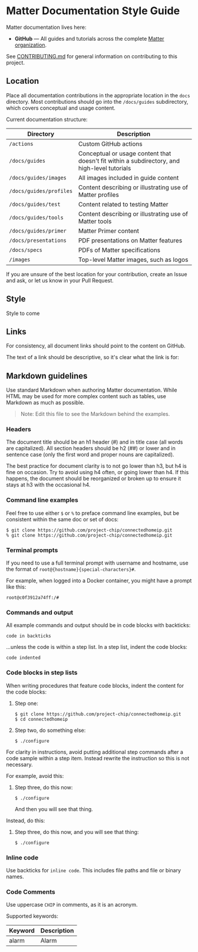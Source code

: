 # Matter Documentation Style Guide

Matter documentation lives here:

-   **GitHub** — All guides and tutorials across the complete
    [Matter organization](https://github.com/project-chip).

See
[CONTRIBUTING.md](https://github.com/project-chip/connectedhomeip/blob/master/CONTRIBUTING.md)
for general information on contributing to this project.

## Location

Place all documentation contributions in the appropriate location in the `docs`
directory. Most contributions should go into the `/docs/guides` subdirectory,
which covers conceptual and usage content.

Current documentation structure:

| Directory               | Description                                                                                  |
| ----------------------- | -------------------------------------------------------------------------------------------- |
| `/actions`              | Custom GitHub actions                                                                        |
| `/docs/guides`          | Conceptual or usage content that doesn't fit within a subdirectory, and high-level tutorials |
| `/docs/guides/images`   | All images included in guide content                                                         |
| `/docs/guides/profiles` | Content describing or illustrating use of Matter profiles                                    |
| `/docs/guides/test`     | Content related to testing Matter                                                            |
| `/docs/guides/tools`    | Content describing or illustrating use of Matter tools                                       |
| `/docs/guides/primer`   | Matter Primer content                                                                        |
| `/docs/presentations`   | PDF presentations on Matter features                                                         |
| `/docs/specs`           | PDFs of Matter specifications                                                                |
| `/images`               | Top-level Matter images, such as logos                                                       |

If you are unsure of the best location for your contribution, create an Issue
and ask, or let us know in your Pull Request.

## Style

Style to come

## Links

For consistency, all document links should point to the content on GitHub.

The text of a link should be descriptive, so it's clear what the link is for:

## Markdown guidelines

Use standard Markdown when authoring Matter documentation. While HTML may be
used for more complex content such as tables, use Markdown as much as possible.

> Note: Edit this file to see the Markdown behind the examples.

### Headers

The document title should be an h1 header (#) and in title case (all words are
capitalized). All section headers should be h2 (##) or lower and in sentence
case (only the first word and proper nouns are capitalized).

The best practice for document clarity is to not go lower than h3, but h4 is
fine on occasion. Try to avoid using h4 often, or going lower than h4. If this
happens, the document should be reorganized or broken up to ensure it stays at
h3 with the occasional h4.

### Command line examples

Feel free to use either `$` or `%` to preface command line examples, but be
consistent within the same doc or set of docs:

```
$ git clone https://github.com/project-chip/connectedhomeip.git
% git clone https://github.com/project-chip/connectedhomeip.git
```

### Terminal prompts

If you need to use a full terminal prompt with username and hostname, use the
format of `root@{hostname}{special-characters}#`.

For example, when logged into a Docker container, you might have a prompt like
this:

```
root@c0f3912a74ff:/#
```

### Commands and output

All example commands and output should be in code blocks with backticks:

```
code in backticks
```

...unless the code is within a step list. In a step list, indent the code
blocks:

    code indented

### Code blocks in step lists

When writing procedures that feature code blocks, indent the content for the
code blocks:

1.  Step one:

        $ git clone https://github.com/project-chip/connectedhomeip.git
        $ cd connectedhomeip

1.  Step two, do something else:

        $ ./configure

For clarity in instructions, avoid putting additional step commands after a code
sample within a step item. Instead rewrite the instruction so this is not
necessary.

For example, avoid this:

1.  Step three, do this now:

        $ ./configure

    And then you will see that thing.

Instead, do this:

1.  Step three, do this now, and you will see that thing:

        $ ./configure

### Inline code

Use backticks for `inline code`. This includes file paths and file or binary
names.

### Code Comments

Use uppercase `CHIP` in comments, as it is an acronym.

Supported keywords:

| Keyword | Description |
| ------- | ----------- |
| alarm   | Alarm       |
